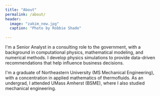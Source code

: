 ```yaml
---
title: "About"
permalink: /about/
header:
  image: "zakim_new.jpg"
  caption: "Photo by Robbie Shade"
  
---
```


I'm a Senior Analyst in a consulting role to the government, with a background in computational physics, mathematical modeling, and numerical methods.  I develop physics simulations to provide data-driven recommendations that help influence business decisions.

I'm a graduate of Northeastern University (MS Mechanical Engineering), with a concentration in applied mathematics of thermofluids.  As an undergrad, I attended UMass Amherst (BSME), where I also studied mechanical engineering.



